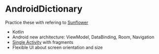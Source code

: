 # AndroidDictionary

Practice these with refering to [Sunflower](https://github.com/android/sunflower)
* Kotlin
* Android new architecture: ViewModel, DataBinding, Room, Navigation
* [Single Activity](https://www.youtube.com/watch?v=2k8x8V77CrU) with fragments
* Flexible UI about screen orientation and size

